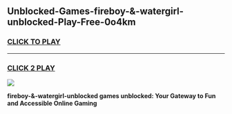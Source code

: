 
## Unblocked-Games-fireboy-&-watergirl-unblocked-Play-Free-0o4km
<h3>
<a href="https://premium76.site?title=fireboy-&-watergirl-unblocked&ref=19M">CLICK TO PLAY</a></h3>
<hr>

<h3>
<a href="https://premium76.site?title=fireboy-&-watergirl-unblocked&ref=19M">CLICK 2 PLAY</a>
  
</h3>

<a href="https://premium76.site?title=fireboy-&-watergirl-unblocked&ref=19M"><img src="https://clearcache.store/games.png"></a>


**fireboy-&-watergirl-unblocked games unblocked: Your Gateway to Fun and Accessible Online Gaming**
